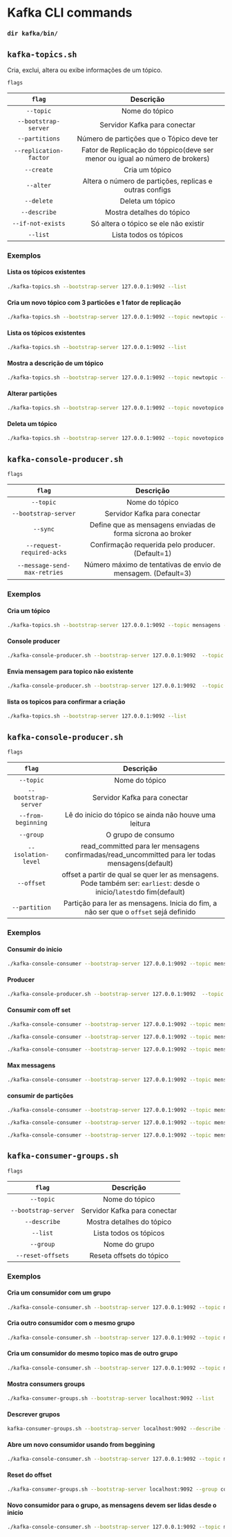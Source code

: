 # Kafka CLI commands

### `dir kafka/bin/`

## `kafka-topics.sh`

Cria, exclui, altera ou exibe informações de um tópico.

`flags`

|`flag`|Descrição|
|:---:|:---:|
|`--topic`|Nome do tópico|
|`--bootstrap-server`|Servidor Kafka para conectar|
|`--partitions`|Número de partições que o Tópico deve ter|
|`--replication-factor`|Fator de Replicação do tóppico(deve ser menor ou igual ao número de brokers)|
|`--create`|Cria um tópico|
|`--alter`|Altera o número de partições, replicas e outras configs|
|`--delete`|Deleta um tópico|
|`--describe`|Mostra detalhes do tópico|
|`--if-not-exists`|Só altera o tópico se ele não existir|
|`--list`|Lista todos os tópicos|

### Exemplos

#### Lista os tópicos existentes

```bash
./kafka-topics.sh --bootstrap-server 127.0.0.1:9092 --list 
```

#### Cria um novo tópico com 3 particões e 1 fator de replicação

```bash
./kafka-topics.sh --bootstrap-server 127.0.0.1:9092 --topic newtopic --create --partitions 3 --replication-factor 1
```

#### Lista os tópicos existentes

```bash
./kafka-topics.sh --bootstrap-server 127.0.0.1:9092 --list 
```

#### Mostra a descrição de um tópico

```bash
./kafka-topics.sh --bootstrap-server 127.0.0.1:9092 --topic newtopic --describe
```

#### Alterar partições

```bash
./kafka-topics.sh --bootstrap-server 127.0.0.1:9092 --topic novotopico --alter --partitions 4
```

#### Deleta um tópico

```bash
./kafka-topics.sh --bootstrap-server 127.0.0.1:9092 --topic novotopico --delete
```

## `kafka-console-producer.sh`

`flags`

|`flag`|Descrição|
|:---:|:---:|
|`--topic`|Nome do tópico|
|`--bootstrap-server`|Servidor Kafka para conectar|
|`--sync`|Define que as mensagens enviadas de forma sícrona ao broker|
|`--request-required-acks`|Confirmação requerida pelo producer. (Default=1)|
|`--message-send-max-retries`|Número máximo de tentativas de envio de mensagem. (Default=3)|

### Exemplos

#### Cria um tópico

```bash
./kafka-topics.sh --bootstrap-server 127.0.0.1:9092 --topic mensagens --create --partitions 3 --replication-factor 1
```

#### Console producer

```bash
./kafka-console-producer.sh --bootstrap-server 127.0.0.1:9092  --topic mensagens
```

#### Envia mensagem para topico não existente

```bash
./kafka-console-producer.sh --bootstrap-server 127.0.0.1:9092  --topic novasmensagens
```

#### lista os topicos para confirmar a criação

```bash
./kafka-topics.sh --bootstrap-server 127.0.0.1:9092 --list
```

## `kafka-console-producer.sh`

`flags`

|`flag`|Descrição|
|:---:|:---:|
|`--topic`|Nome do tópico|
|`--bootstrap-server`|Servidor Kafka para conectar|
|`--from-beginning`|Lê do inicio do tópico se ainda não houve uma leitura|
|`--group`|O grupo de consumo|
|`--isolation-level`|read_committed para ler mensagens confirmadas/read_uncommitted para ler todas mensagens(default)|
|`--offset`|offset a partir de qual se quer ler as mensagens. Pode também ser: `earliest`: desde o inicio/`latest`do fim(default)|
|`--partition`|Partição para ler as mensagens. Inicia do fim, a não ser que o `offset` sejá definido|

### Exemplos

#### Consumir do inicio

```bash
./kafka-console-consumer --bootstrap-server 127.0.0.1:9092 --topic mensagens --from-beginning
```

#### Producer

```bash
./kafka-console-producer.sh --bootstrap-server 127.0.0.1:9092  --topic mensagens
```

#### Consumir com off set

```bash
./kafka-console-consumer --bootstrap-server 127.0.0.1:9092 --topic mensagens --partions 0 --offset 2
```

```bash
./kafka-console-consumer --bootstrap-server 127.0.0.1:9092 --topic mensagens --partions 1 --offset 2
```

```bash
./kafka-console-consumer --bootstrap-server 127.0.0.1:9092 --topic mensagens --partions 2 --offset 2
```

#### Max messagens 

```bash
./kafka-console-consumer --bootstrap-server 127.0.0.1:9092 --topic mensagens --partions 2 --offset 2 --max-messagens 1
```

#### consumir de partições

```bash
./kafka-console-consumer --bootstrap-server 127.0.0.1:9092 --topic mensagens --partions 0
```

```bash
./kafka-console-consumer --bootstrap-server 127.0.0.1:9092 --topic mensagens --partions 1
```

```bash
./kafka-console-consumer --bootstrap-server 127.0.0.1:9092 --topic mensagens --partions 2
```

## `kafka-consumer-groups.sh`

`flags`

|`flag`|Descrição|
|:---:|:---:|
|`--topic`|Nome do tópico|
|`--bootstrap-server`|Servidor Kafka para conectar|
|`--describe`|Mostra detalhes do tópico|
|`--list`|Lista todos os tópicos|
|`--group`|Nome do grupo|
|`--reset-offsets`|Reseta offsets do tópico|

### Exemplos

#### Cria um consumidor com um grupo

```bash
./kafka-console-consumer.sh --bootstrap-server 127.0.0.1:9092 --topic mensagens --group consumidores
```


#### Cria outro consumidor com o mesmo grupo

```bash
./kafka-console-consumer.sh --bootstrap-server 127.0.0.1:9092 --topic mensagens --group consumidores
```


#### Cria um consumidor do mesmo topico mas de outro grupo

```bash
./kafka-console-consumer.sh --bootstrap-server 127.0.0.1:9092 --topic mensagens --group novosconsumidores
```

#### Mostra consumers groups

```bash
./kafka-consumer-groups.sh --bootstrap-server localhost:9092 --list
```

#### Descrever grupos

```bash
kafka-consumer-groups.sh --bootstrap-server localhost:9092 --describe --group consumidores
```

#### Abre um novo consumidor usando from beggining

```bash
./kafka-console-consumer.sh --bootstrap-server 127.0.0.1:9092 --topic mensagens --group consumidores --from-beginning
```

#### Reset do offset

```bash
./kafka-consumer-groups.sh --bootstrap-server localhost:9092 --group consumidores --topic mensagens --reset-offsets --to-earliest --execute 
```

#### Novo consumidor para o grupo, as mensagens devem ser lidas desde o inicio

```bash
./kafka-console-consumer.sh --bootstrap-server 127.0.0.1:9092 --topic mensagens --group consumidores
```